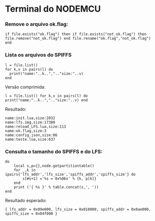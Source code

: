 # Terminal do NODEMCU

### Remove o arquivo ok.flag:

    if file.exists("ok.flag") then if file.exists("not_ok.flag") then file.remove("not_ok.flag") end file.rename("ok.flag","not_ok.flag") end

### Lista os arquivos do SPIFFS

    l = file.list()
    for k,v in pairs(l) do
      print("name:"..k..",".."size:"..v)
    end

Versão comprimida:

    l = file.list() for k,v in pairs(l) do print("name:"..k..",".."size:"..v) end

Resultado:

    name:init.lua,size:2032
    name:lfs.img,size:17380
    name:reload_LFS.lua,size:113
    name:ok.flag,size:3
    name:config.json,size:86
    name:teste.lua,size:637

### Consulta o tamanho do SPIFFS e do LFS:

    do
        local s,p={},node.getpartitiontable()
        for _,k in ipairs{'lfs_addr','lfs_size','spiffs_addr','spiffs_size'} do
            s[#s+1] ='%s = 0x%06x' % {k, p[k]}
        end
        print ('{ %s }' % table.concat(s,', '))
    end
    
Resultado esperado:

    { lfs_addr = 0x09e000, lfs_size = 0x010000, spiffs_addr = 0x0ae000, spiffs_size = 0x04f000 }